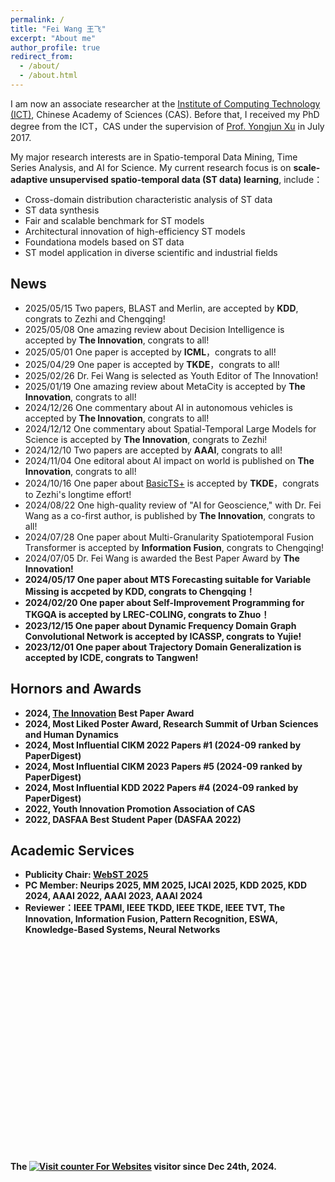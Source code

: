 ```yaml
---
permalink: /
title: "Fei Wang 王飞"
excerpt: "About me"
author_profile: true
redirect_from: 
  - /about/
  - /about.html
---
```


I am now an associate researcher at the [Institute of Computing Technology (ICT)](http://www.ict.cas.cn/), Chinese Academy of Sciences (CAS). 
Before that, I received my PhD degree from the ICT，CAS under the supervision of [Prof. Yongjun Xu](https://www.ict.ac.cn/sourcedb/cn/jssrck/200909/t20090917_2496751.html) in July 2017. 

My major research interests are in Spatio-temporal Data Mining, Time Series Analysis, and AI for Science. My current research focus is on <b>scale-adaptive unsupervised spatio-temporal data (ST data) learning</b>, include：

* Cross-domain distribution characteristic analysis of ST data
* ST data synthesis
* Fair and scalable benchmark for ST models
* Architectural innovation of high-efficiency ST models
* Foundationa models based on ST data
* ST model application in diverse scientific and industrial fields


News
------
* 2025/05/15 Two papers, BLAST and Merlin, are accepted by <b>KDD</b>, congrats to Zezhi and Chengqing!
* 2025/05/08 One amazing review about Decision Intelligence is accepted by <b>The Innovation</b>, congrats to all!
* 2025/05/01 One paper is accepted by <b>ICML</b>，congrats to all!
* 2025/04/29 One paper is accepted by <b>TKDE</b>，congrats to all!
* 2025/02/26 Dr. Fei Wang is selected as Youth Editor of The Innovation!
* 2025/01/19 One amazing review about MetaCity is accepted by <b>The Innovation</b>, congrats to all!
* 2024/12/26 One commentary about AI in autonomous vehicles is accepted by <b>The Innovation</b>, congrats to all!
* 2024/12/12 One commentary about Spatial-Temporal Large Models for Science is accepted by <b>The Innovation</b>, congrats to Zezhi!
* 2024/12/10 Two papers are accepted by <b>AAAI</b>, congrats to all!
* 2024/11/04 One editoral about AI impact on world is published on <b>The Innovation</b>, congrats to all!
* 2024/10/16 One paper about [BasicTS+](https://github.com/GestaltCogTeam/BasicTS) is accepted by <b>TKDE</b>，congrats to Zezhi's longtime effort!
* 2024/08/22 One high-quality review of "AI for Geoscience," with Dr. Fei Wang as a co-first author, is published by <b>The Innovation</b>, congrats to all!
* 2024/07/28 One paper about Multi-Granularity Spatiotemporal Fusion Transformer is accepted by <b>Information Fusion</b>, congrats to Chengqing!
* 2024/07/05 Dr. Fei Wang is awarded the Best Paper Award by <b>The Innovation!
* 2024/05/17 One paper about MTS Forecasting suitable for Variable Missing is accpeted by <b>KDD</b>, congrats to Chengqing！
* 2024/02/20 One paper about Self-Improvement Programming for TKGQA is accepted by <b>LREC-COLING</b>, congrats to Zhuo！
* 2023/12/15 One paper about Dynamic Frequency Domain Graph Convolutional Network is accepted by <b>ICASSP</b>, congrats to Yujie! 
* 2023/12/01 One paper about Trajectory Domain Generalization is accepted by <b>ICDE</b>, congrats to Tangwen!

Hornors and Awards
------
* 2024, [The Innovation](https://www.cell.com/the-innovation/home) Best Paper Award
* 2024, Most Liked Poster Award, Research Summit of Urban Sciences and Human Dynamics
* 2024, Most Influential CIKM 2022 Papers #1 (2024-09 ranked by PaperDigest)
* 2024, Most Influential CIKM 2023 Papers #5 (2024-09 ranked by PaperDigest)
* 2024, Most Influential KDD 2022 Papers #4 (2024-09 ranked by PaperDigest)
* 2022, Youth Innovation Promotion Association of CAS
* 2022, DASFAA Best Student Paper (DASFAA 2022)


Academic Services
------
* Publicity Chair: [WebST 2025](https://webst2025.netlify.app/organizer)
* PC Member: Neurips 2025, MM 2025, IJCAI 2025, KDD 2025, KDD 2024, AAAI 2022, AAAI 2023, AAAI 2024
* Reviewer：IEEE TPAMI, IEEE TKDD, IEEE TKDE, IEEE TVT, The Innovation, Information Fusion, Pattern Recognition, ESWA, Knowledge-Based Systems, Neural Networks

<!--<a href="https://clustrmaps.com/site/17p9b" title="Visit tracker"><img src="//www.clustrmaps.com/map_v2.png?d=_x7tqyOr885brXGvZjrsKqXa4MFwSfmlCNrM9Pdv_q4&cl=ffffff" /></a>-->
   
<br>

<!--<a href="https://clustrmaps.com/site/1c3fi"  title="ClustrMaps"><img src="//www.clustrmaps.com/map_v2.png?d=DHwDGXrEWOK3pCKP8r-i6-blHzFOinsxqTdOfoVY7lI&cl=ffffff" /></a>-->
<div style=" width:300px; height:300px;"><script type="text/javascript" id="clstr_globe" src="//clustrmaps.com/globe.js?d=DHwDGXrEWOK3pCKP8r-i6-blHzFOinsxqTdOfoVY7lI"></script></div>

<br>

<!-- hitwebcounter Code START -->
The <a href="https://www.hitwebcounter.com" target="_blank">
<img src="https://hitwebcounter.com/counter/counter.php?page=18047257&style=0032&nbdigits=6&type=page&initCount=0" title="Counter Widget" Alt="Visit counter For Websites"   border="0" /></a> visitor since Dec 24th, 2024.                    
